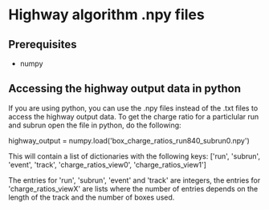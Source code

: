 # Highway algorithm .npy files

## Prerequisites ##
  * numpy

## Accessing the highway output data in python ##
If you are using python, you can use the .npy files instead of the .txt files to access the highway output data. To get the charge ratio for a particlular run and subrun open the file in python, do the following:

highway_output = numpy.load('box_charge_ratios_run840_subrun0.npy')

This will contain a list of dictionaries with the following keys: ['run', 'subrun', 'event', 'track', 'charge_ratios_view0', 'charge_ratios_view1']

The entries for 'run', 'subrun', 'event' and 'track' are integers, the entries for 'charge_ratios_viewX' are lists where the number of entries depends on the length of the track and the number of boxes used.
